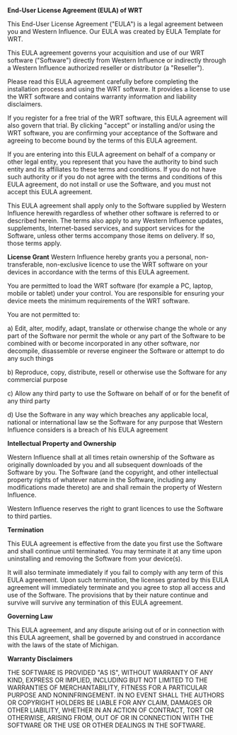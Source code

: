 **End-User License Agreement (EULA) of WRT**

This End-User License Agreement ("EULA") is a legal agreement between you and
Western Influence. Our EULA was created by EULA Template for WRT.

This EULA agreement governs your acquisition and use of our WRT software ("Software")
directly from Western Influence or indirectly through a Western Influence authorized
reseller or distributor (a "Reseller").

Please read this EULA agreement carefully before completing the installation
process and using the WRT software. It provides a license to use the WRT software
and contains warranty information and liability disclaimers.

If you register for a free trial of the WRT software, this EULA agreement
will also govern that trial. By clicking "accept" or installing and/or using
the WRT software, you are confirming your acceptance of the Software and agreeing
to become bound by the terms of this EULA agreement.

If you are entering into this EULA agreement on behalf of a company or other legal
entity, you represent that you have the authority to bind such entity and its affiliates
to these terms and conditions. If you do not have such authority or if you do not
agree with the terms and conditions of this EULA agreement, do not install or use
the Software, and you must not accept this EULA agreement.

This EULA agreement shall apply only to the Software supplied by Western Influence
herewith regardless of whether other software is referred to or described herein.
The terms also apply to any Western Influence updates, supplements, Internet-based
services, and support services for the Software, unless other terms accompany those
items on delivery. If so, those terms apply.

**License Grant**
Western Influence hereby grants you a personal, non-transferable, non-exclusive
licence to use the WRT software on your devices in accordance with the terms of
this EULA agreement.

You are permitted to load the WRT software (for example a PC, laptop, mobile or
tablet) under your control. You are responsible for ensuring your device meets the
minimum requirements of the WRT software.

You are not permitted to:

a) Edit, alter, modify, adapt, translate or otherwise change the whole
or any part of the Software nor permit the whole or any part of the Software
to be combined with or become incorporated in any other software, nor decompile,
disassemble or reverse engineer the Software or attempt to do any such things

b) Reproduce, copy, distribute, resell or otherwise use the Software for any
commercial purpose

c) Allow any third party to use the Software on behalf of or for the benefit of
any third party

d) Use the Software in any way which breaches any applicable local, national or
international law se the Software for any purpose that Western Influence considers
is a breach of his EULA agreement

**Intellectual Property and Ownership**

Western Influence shall at all times retain ownership of the Software as
originally downloaded by you and all subsequent downloads of the Software
by you. The Software (and the copyright, and other intellectual property
rights of whatever nature in the Software, including any modifications made
thereto) are and shall remain the property of Western Influence.

Western Influence reserves the right to grant licences to use the Software to
third parties.

**Termination**

This EULA agreement is effective from the date you first use the Software
and shall continue until terminated. You may terminate it at any time upon
uninstalling and removing the Software from your device(s).

It will also terminate immediately if you fail to comply with any term of this
EULA agreement. Upon such termination, the licenses granted by this EULA agreement
will immediately terminate and you agree to stop all access and use of the
Software. The provisions that by their nature continue and survive will survive
any termination of this EULA agreement.

**Governing Law**

This EULA agreement, and any dispute arising out of or in connection with this
EULA agreement, shall be governed by and construed in accordance with the laws
of the state of Michigan.

**Warranty Disclaimers**

THE SOFTWARE IS PROVIDED "AS IS", WITHOUT WARRANTY OF ANY KIND, EXPRESS OR
IMPLIED, INCLUDING BUT NOT LIMITED TO THE WARRANTIES OF MERCHANTABILITY,
FITNESS FOR A PARTICULAR PURPOSE AND NONINFRINGEMENT. IN NO EVENT SHALL THE
AUTHORS OR COPYRIGHT HOLDERS BE LIABLE FOR ANY CLAIM, DAMAGES OR OTHER
LIABILITY, WHETHER IN AN ACTION OF CONTRACT, TORT OR OTHERWISE, ARISING FROM,
OUT OF OR IN CONNECTION WITH THE SOFTWARE OR THE USE OR OTHER DEALINGS IN THE
SOFTWARE.
